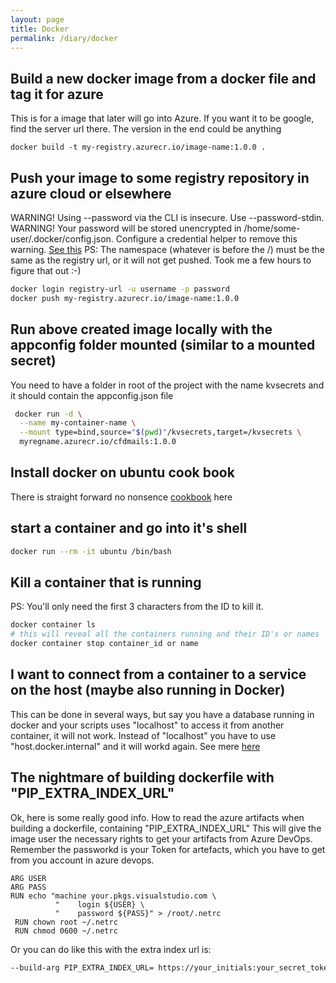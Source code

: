 ```yaml
---
layout: page
title: Docker
permalink: /diary/docker
---
```


## Build a new docker image from a docker file and tag it for azure
This is for a image that later will go into Azure. If you want it to be google, find the server url there. The version in the end could be anything
```
docker build -t my-registry.azurecr.io/image-name:1.0.0 .
```
## Push your image to some registry repository in azure cloud or elsewhere
WARNING! Using --password via the CLI is insecure. Use --password-stdin.
WARNING! Your password will be stored unencrypted in /home/some-user/.docker/config.json.
Configure a credential helper to remove this warning. [See this](
https://docs.docker.com/engine/reference/commandline/login/#credentials-store)
PS: The namespace (whatever is before the /) must be the same as the registry url, or it will not get pushed. Took me a few hours to figure that out :-)
```bash
docker login registry-url -u username -p password
docker push my-registry.azurecr.io/image-name:1.0.0
```

## Run above created image locally with the appconfig folder mounted (similar to a mounted secret)

You need to have a folder in root of the project with the name kvsecrets and it should contain the appconfig.json file

```bash
 docker run -d \
  --name my-container-name \
  --mount type=bind,source="$(pwd)"/kvsecrets,target=/kvsecrets \
  myregname.azurecr.io/cfdmails:1.0.0
```

## Install docker on ubuntu cook book
There is straight forward no nonsence [cookbook](https://docs.docker.com/engine/install/ubuntu/) here

## start a container and go into it's shell
```bash
docker run --rm -it ubuntu /bin/bash
```
## Kill a container that is running
PS: You'll only need the first 3 characters from the ID to kill it.
```bash
docker container ls
# this will reveal all the containers running and their ID's or names
docker container stop container_id or name
```

## I want to connect from a container to a service on the host (maybe also running in Docker)
This can be done in several ways, but say you have a database running in docker and your scripts uses "localhost" to access it from another container, it will not work.
Instead of "localhost" you have to use "host.docker.internal" and it will workd again.
See mere [here](https://docs.docker.com/desktop/mac/networking/)

## The nightmare of building dockerfile with "PIP_EXTRA_INDEX_URL"
Ok, here is some really good info. How to read the azure artifacts when building a dockerfile, containing "PIP_EXTRA_INDEX_URL"
This will give the image user the necessary rights to get your artifacts from Azure DevOps.
Remember the passworkd is your Token for artefacts, which you have to get from you account in azure devops.
```docker
ARG USER
ARG PASS
RUN echo "machine your.pkgs.visualstudio.com \
          "    login ${USER} \
          "    password ${PASS}" > /root/.netrc
 RUN chown root ~/.netrc
 RUN chmod 0600 ~/.netrc
```
Or you can do like this with the extra index url is:
```bash
--build-arg PIP_EXTRA_INDEX_URL= https://your_initials:your_secret_token@your_server.pkgs.visualstudio.com/your_project/_packaging/obs-cm/pypi/simple/
```